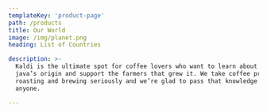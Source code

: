 ```yaml
---
templateKey: 'product-page'
path: /products
title: Our World
image: /img/planet.png
heading: List of Countries

description: >-
  Kaldi is the ultimate spot for coffee lovers who want to learn about their
  java’s origin and support the farmers that grew it. We take coffee production,
  roasting and brewing seriously and we’re glad to pass that knowledge to
  anyone.

---
```

